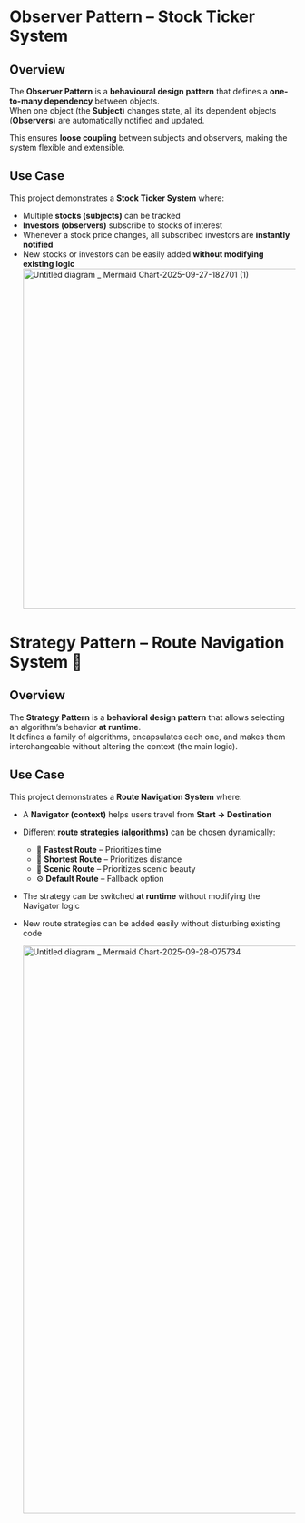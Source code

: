 # Observer Pattern – Stock Ticker System

## Overview  
The **Observer Pattern** is a **behavioural design pattern** that defines a **one-to-many dependency** between objects.  
When one object (the **Subject**) changes state, all its dependent objects (**Observers**) are automatically notified and updated.  

This ensures **loose coupling** between subjects and observers, making the system flexible and extensible.

## Use Case  
This project demonstrates a **Stock Ticker System** where:  

- Multiple **stocks (subjects)** can be tracked  
- **Investors (observers)** subscribe to stocks of interest  
- Whenever a stock price changes, all subscribed investors are **instantly notified**  
- New stocks or investors can be easily added **without modifying existing logic**
  <img width="1000" height="600" alt="Untitled diagram _ Mermaid Chart-2025-09-27-182701 (1)" src="https://github.com/user-attachments/assets/8d7b1dd8-d056-46be-92ff-c0308ed0750e" />
  
# Strategy Pattern – Route Navigation System 🚗  

## Overview  
The **Strategy Pattern** is a **behavioral design pattern** that allows selecting an algorithm’s behavior **at runtime**.  
It defines a family of algorithms, encapsulates each one, and makes them interchangeable without altering the context (the main logic).  
 

## Use Case  
This project demonstrates a **Route Navigation System** where:  

- A **Navigator (context)** helps users travel from **Start → Destination**  
- Different **route strategies (algorithms)** can be chosen dynamically:  
  - 🚀 **Fastest Route** – Prioritizes time  
  - 📏 **Shortest Route** – Prioritizes distance  
  - 🌳 **Scenic Route** – Prioritizes scenic beauty  
  - ⚙️ **Default Route** – Fallback option  
- The strategy can be switched **at runtime** without modifying the Navigator logic  
- New route strategies can be added easily without disturbing existing code
  
  <img width="1000" height="1000" alt="Untitled diagram _ Mermaid Chart-2025-09-28-075734" src="https://github.com/user-attachments/assets/cee91fc8-2ec2-41c8-9a76-81fda4489973" />



